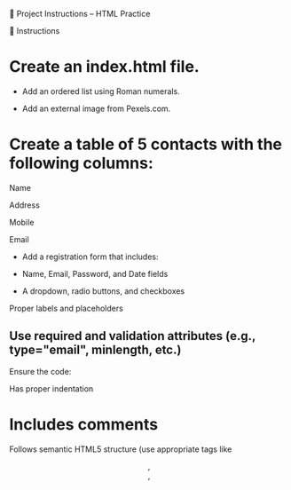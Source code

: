📄 Project Instructions – HTML Practice

🔧 Instructions
# Create an index.html file.

- Add an ordered list using Roman numerals.

- Add an external image from Pexels.com.

# Create a table of 5 contacts with the following columns:

Name

Address

Mobile

Email

- Add a registration form that includes:

- Name, Email, Password, and Date fields

- A dropdown, radio buttons, and checkboxes

Proper labels and placeholders

## Use required and validation attributes (e.g., type="email", minlength, etc.)

Ensure the code:

Has proper indentation

# Includes comments

Follows semantic HTML5 structure (use appropriate tags like <header>, <section>, <form>

